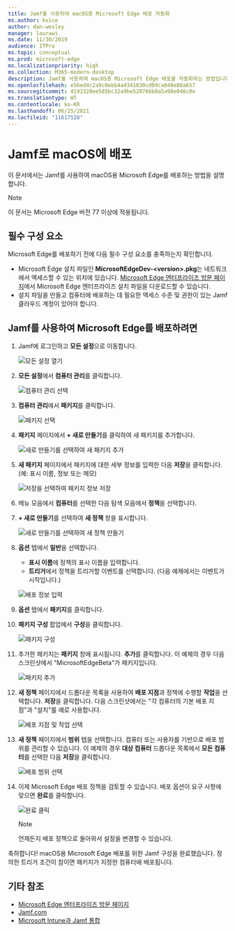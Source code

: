 ```yaml
---
title: Jamf를 사용하여 macOS용 Microsoft Edge 배포 자동화
ms.author: kvice
author: dan-wesley
manager: laurawi
ms.date: 11/30/2019
audience: ITPro
ms.topic: conceptual
ms.prod: microsoft-edge
ms.localizationpriority: high
ms.collection: M365-modern-desktop
description: Jamf를 사용하여 macOS용 Microsoft Edge 배포를 자동화하는 방법입니다.
ms.openlocfilehash: e56ed4c2a9c0ebb4a4341830cd09ca040e80a657
ms.sourcegitcommit: 4192328ee585bc32a9be528766b8a5a98e046c8e
ms.translationtype: HT
ms.contentlocale: ko-KR
ms.lasthandoff: 06/25/2021
ms.locfileid: "11617528"
---
```

# <a name="deploy-to-macos-with-jamf"></a>Jamf로 macOS에 배포

이 문서에서는 Jamf를 사용하여 macOS용 Microsoft Edge를 배포하는 방법을 설명합니다.

> [!NOTE]
> 이 문서는 Microsoft Edge 버전 77 이상에 적용됩니다.

## <a name="prerequisites"></a>필수 구성 요소

Microsoft Edge를 배포하기 전에 다음 필수 구성 요소를 충족하는지 확인합니다.

- Microsoft Edge 설치 파일인 **MicrosoftEdgeDev-\<version\>.pkg**는 네트워크에서 액세스할 수 있는 위치에 있습니다. [Microsoft Edge 엔터프라이즈 방문 페이지](https://aka.ms/EdgeEnterprise)에서 Microsoft Edge 엔터프라이즈 설치 파일을 다운로드할 수 있습니다.
- 설치 파일을 만들고 컴퓨터에 배포하는 데 필요한 액세스 수준 및 권한이 있는 Jamf 클라우드 계정이 있어야 합니다.

## <a name="to-deploy-microsoft-edge-using-jamf"></a>Jamf를 사용하여 Microsoft Edge를 배포하려면

1. Jamf에 로그인하고 **모든 설정**으로 이동합니다.

    ![모든 설정 열기](./media/mac-deploy/jamf-dash-main-open-settings.png)

2. **모든 설정**에서 **컴퓨터 관리**를 클릭합니다.

    ![컴퓨터 관리 선택](./media/mac-deploy/jamf-all-settings-computer-mgmt.png)

3. **컴퓨터 관리**에서 **패키지**를 클릭합니다.

    ![패키지 선택](./media/mac-deploy/jamf-all-settings-computer-mgmt-pkgs.png)

4. **패키지** 페이지에서 **+ 새로 만들기**를 클릭하여 새 패키지를 추가합니다.

    ![새로 만들기를 선택하여 새 패키지 추가](./media/mac-deploy/jamf-all-settings-computer-mgmt-new-pkg.png)

5. **새 패키지** 페이지에서 패키지에 대한 세부 정보를 입력한 다음 **저장**을 클릭합니다. (예: 표시 이름, 정보 또는 메모)

    ![저장을 선택하여 패키지 정보 저장](./media/mac-deploy/jamf-all-settings-computer-mgmt-save-pkg-info.png)

6. 메뉴 모음에서 **컴퓨터**를 선택한 다음 탐색 모음에서 **정책**을 선택합니다.

7. **+ 새로 만들기**를 선택하여 **새 정책** 창을 표시합니다.

    ![새로 만들기를 선택하여 새 정책 만들기](./media/mac-deploy/jamf-all-settings-computer-new-policy.png)

8. **옵션** 탭에서 **일반**을 선택합니다.

    - **표시 이름**에 정책의 표시 이름을 입력합니다.
    - **트리거**에서 정책을 트리거할 이벤트를 선택합니다. (다음 예제에서는 이벤트가 시작입니다.)

    ![배포 정보 입력](./media/mac-deploy/jamf-all-settings-computer-cfg-policy.png)

9. **옵션** 탭에서 **패키지**를 클릭합니다.

10. **패키지 구성** 팝업에서 **구성**을 클릭합니다.

    ![패키지 구성](./media/mac-deploy/jamf-all-settings-computer-policy-pkg-configure.png)

11. 추가한 패키지는 **패키지** 창에 표시됩니다. **추가**를 클릭합니다. 이 예제의 경우 다음 스크린샷에서 "MicrosoftEdgeBeta"가 패키지입니다.

    ![패키지 추가](./media/mac-deploy/jamf-all-settings-computer-policy-pkg-add-beta.png)

12. **새 정책** 페이지에서 드롭다운 목록을 사용하여 **배포 지점**과 정책에 수행할 **작업**을 선택합니다. **저장**을 클릭합니다. 다음 스크린샷에서는 "각 컴퓨터의 기본 배포 지점"과 "설치"를 예로 사용합니다.

    ![배포 지점 및 작업 선택](./media/mac-deploy/jamf-all-settings-computer-mgmt-pkg-cfg-distro.png)

13. **새 정책** 페이지에서 **범위** 탭을 선택합니다. 컴퓨터 또는 사용자를 기반으로 배포 범위를 관리할 수 있습니다. 이 예제의 경우 **대상 컴퓨터** 드롭다운 목록에서 **모든 컴퓨터**를 선택한 다음 **저장**을 클릭합니다.

    ![배포 범위 선택](./media/mac-deploy/jamf-all-settings-computer-mgmt-add-target.png)

14. 이제 Microsoft Edge 배포 정책을 검토할 수 있습니다. 배포 옵션이 요구 사항에 맞으면 **완료**를 클릭합니다.

    ![완료 클릭](./media/mac-deploy/jamf-all-settings-computer-mgmt-finish-add-deployment.png)

    > [!NOTE]
    > 언제든지 배포 정책으로 돌아와서 설정을 변경할 수 있습니다.

축하합니다! macOS용 Microsoft Edge 배포를 위한 Jamf 구성을 완료했습니다. 정의한 트리거 조건이 참이면 패키지가 지정한 컴퓨터에 배포됩니다.

## <a name="see-also"></a>기타 참조

- [Microsoft Edge 엔터프라이즈 방문 페이지](https://aka.ms/EdgeEnterprise)
- [Jamf.com](https://www.jamf.com/)
- [Microsoft Intune과 Jamf 통합](/intune/conditional-access-integrate-jamf)